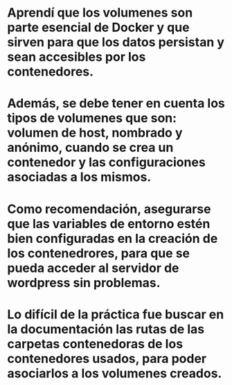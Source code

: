 # Aprendí que los volumenes son parte esencial de Docker y que sirven para que los datos persistan y sean accesibles por los contenedores.
# Además, se debe tener en cuenta los tipos de volumenes que son: volumen de host, nombrado y anónimo, cuando se crea un contenedor y las configuraciones asociadas a los mismos.
# Como recomendación, asegurarse que las variables de entorno estén bien configuradas en la creación de los contenedrores, para que se pueda acceder al servidor de wordpress sin problemas.
# Lo difícil de la práctica fue buscar en la documentación las rutas de las carpetas contenedoras de los contenedores usados, para poder asociarlos a los volumenes creados.